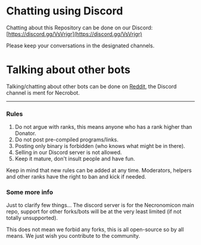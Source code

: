 # Chatting using Discord

Chatting about this Repository can be done on our Discord: [https://discord.gg/VsVrjgr](https://discord.gg/VsVrjgr)

Please keep your conversations in the designated channels.

# Talking about other bots

Talking/chatting about other bots can be done on [Reddit](https://www.reddit.com/r/pogobots/), the Discord channel is ment for Necrobot.

***
### Rules
1. Do not argue with ranks, this means anyone who has a rank higher than Donator.
2. Do not post pre-compiled programs/links.
3. Posting only binary is forbidden (who knows what might be in there).
4. Selling in our Discord server is not allowed.
5. Keep it mature, don't insult people and have fun.

Keep in mind that new rules can be added at any time. Moderators, helpers and other ranks have the right to ban and kick if needed.

### Some more info
Just to clarify few things... The discord server is for the Necronomicon main repo, support for other forks/bots will be at the very least limited (if not totally unsupported).

This does not mean we forbid any forks, this is all open-source so by all means. We just wish you contribute to the community.

